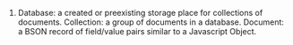1.  Database: a created or preexisting storage place for collections of documents.
    Collection: a group of documents in a database.
    Document: a BSON record of field/value pairs similar to a Javascript Object.
